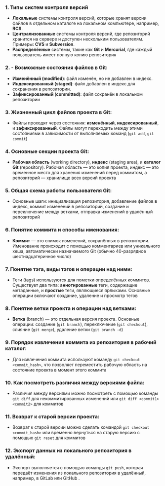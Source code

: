 ### 1. **Типы систем контроля версий**
-   **Локальные** системы контроля версий, которые хранят версии файлов в отдельном каталоге на локальном компьютере, например, **RCS**.
-   **Централизованные** системы контроля версий, где репозиторий хранится на сервере и доступен нескольким пользователям. Примеры: **CVS** и **Subversion**.
-   **Распределённые** системы, такие как **Git** и **Mercurial**, где каждый пользователь имеет полную копию репозитория​
### 2. -   **Возможные состояния файлов в Git**:
-   **Изменённый (modified)**: файл изменён, но не добавлен в индекс.
-   **Индексированный (staged)**: файл добавлен в индекс для сохранения в репозитории.
-   **Зафиксированный (committed)**: файл сохранён в локальном репозитории​
### 3.    **Жизненный цикл файлов проекта в Git**:
-   Файлы проходят через состояния: **изменённый**, **индексированный**, и **зафиксированный**. Файлы могут переходить между этими состояниями в зависимости от выполняемых команд (`git add`, `git commit`)​
### 4.    **Основные секции проекта Git**:
-   **Рабочая область** (working directory), **индекс** (staging area), и **каталог Git** (repository). Рабочая область — это копия проекта, индекс — это временное место для хранения изменений перед коммитом, а репозиторий — хранилище всех версий проекта​
### 5.   **Общая схема работы пользователя Git**:
-   Основные шаги: инициализация репозитория, добавление файлов в индекс, коммит изменений в репозиторий, создание и переключение между ветками, отправка изменений в удалённый репозиторий​
### 6.   **Понятие коммита и способы именования**:
-   **Коммит** — это снимок изменений, сохранённых в репозитории. Именование происходит с помощью комментариев или уникального хеша, автоматически назначаемого Git (обычно 40-разрядное шестнадцатеричное число)​
### 7.   **Понятие тэга, виды тэгов и операции над ними**:
-   Теги (tags) используются для пометки определённых коммитов. Существует два типа: **аннотированные** теги, содержащие метаданные, и **простые** теги, являющиеся ярлыками. Основные операции включают создание, удаление и просмотр тегов​
### 8.   **Понятие ветки проекта и операции над ветками**:
-   **Ветка** (branch) — это отдельная версия проекта. Основные операции: создание (`git branch`), переключение (`git checkout`), слияние (`git merge`), удаление ветки (`git branch -d`)​
### 9.   **Порядок извлечения коммита из репозитория в рабочий каталог**:
-   Для извлечения коммита используют команду `git checkout <commit_hash>`, что позволяет переместить рабочую область на состояние проекта в момент этого коммита​
### 10.   **Как посмотреть различия между версиями файла**:
-   Различия между версиями можно посмотреть с помощью команды `git diff` для некоммитированных изменений или `git diff <commit1> <commit2>` для коммитов​
### 11.   **Возврат к старой версии проекта**:
-   Возврат к старой версии можно сделать командой `git checkout <commit_hash>` или временно вернуться на старую версию с помощью `git reset` для коммитов​
### 12.   **Экспорт данных из локального репозитория в удалённый**:
-   Экспорт выполняется с помощью команды `git push`, которая передаёт изменения из локального репозитория в удалённый, например, в GitLab или GitHub​
.